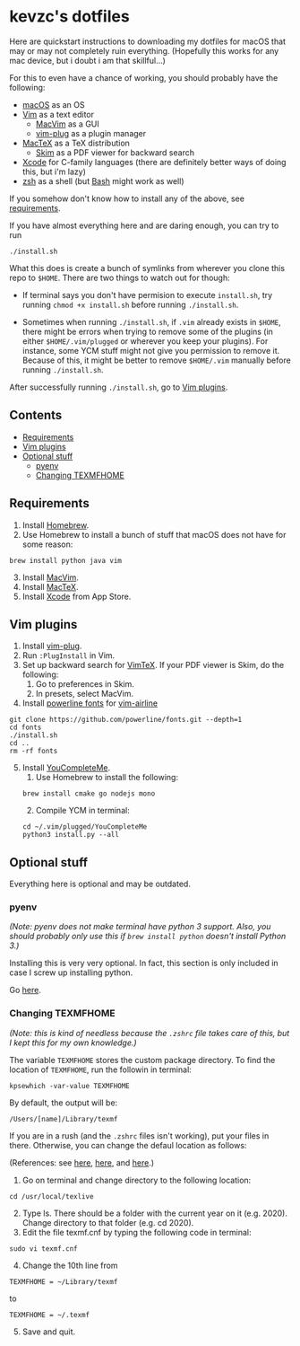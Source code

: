 kevzc's dotfiles
======================

Here are quickstart instructions to downloading my dotfiles for macOS
that may or may not completely ruin everything.
(Hopefully this works for any mac device, but i doubt i am that skillful...)

For this to even have a chance of working, you should probably have the following:

- [macOS](https://en.wikipedia.org/wiki/MacOS) as an OS
- [Vim](https://en.wikipedia.org/wiki/Vim_(text_editor)) as a text editor
    - [MacVim](https://github.com/macvim-dev/macvim) as a GUI
    - [vim-plug](https://github.com/junegunn/vim-plug) as a plugin manager
- [MacTeX](http://tug.org/mactex/) as a TeX distribution
    - [Skim](https://skim-app.sourceforge.io/) as a PDF viewer for backward search
- [Xcode](https://en.wikipedia.org/wiki/Xcode) for C-family languages
    (there are definitely better ways of doing this, but i'm lazy)
- [zsh](https://en.wikipedia.org/wiki/Z_shell) as a shell
    (but [Bash](https://en.wikipedia.org/wiki/Bash_(Unix_shell)) might work as well)

If you somehow don't know how to install any of the above, see [requirements](#requirements).

If you have almost everything here and are daring enough, you can try to run
```
./install.sh
```
What this does is create a bunch of symlinks from wherever you clone this repo to `$HOME`.
There are two things to watch out for though:

- If terminal says you don't have permision to execute `install.sh`, try running `chmod +x install.sh`
before running `./install.sh`.

- Sometimes when running `./install.sh`, if `.vim` already exists in `$HOME`, there might be errors when
trying to remove some of the plugins (in either `$HOME/.vim/plugged` or wherever you keep your plugins).
For instance, some YCM stuff might not give you permission to remove it. Because of this, it might be better
to remove `$HOME/.vim` manually before running `./install.sh`.

After successfully running `./install.sh`, go to [Vim plugins](#vim-plugins).


Contents
--------
- [Requirements](#requirements)
- [Vim plugins](#vim-plugins)
- [Optional stuff](#optional-stuff)
    - [pyenv](#pyenv)
    - [Changing TEXMFHOME](#changing-texmfhome)


Requirements
------------

1. Install [Homebrew](https://brew.sh/).
2. Use Homebrew to install a bunch of stuff that macOS does not have for some reason:
```
brew install python java vim
```
3. Install [MacVim](https://github.com/macvim-dev/macvim).
4. Install [MacTeX](http://tug.org/mactex/).
5. Install [Xcode](https://en.wikipedia.org/wiki/Xcode) from App Store.


Vim plugins
-----------

1. Install [vim-plug](https://github.com/junegunn/vim-plug).
2. Run `:PlugInstall` in Vim.
3. Set up backward search for [VimTeX](https://github.com/lervag/vimtex).
    If your PDF viewer is Skim, do the following:
    1. Go to preferences in Skim.
    2. In presets, select MacVim.
4. Install [powerline fonts](https://github.com/powerline/fonts) for [vim-airline](https://github.com/vim-airline/vim-airline)
```
git clone https://github.com/powerline/fonts.git --depth=1
cd fonts
./install.sh
cd ..
rm -rf fonts
```
5. Install [YouCompleteMe](https://github.com/ycm-core/YouCompleteMe#macos).
    1. Use Homebrew to install the following:
    ```
    brew install cmake go nodejs mono
    ```
    2. Compile YCM in terminal:
    ```
    cd ~/.vim/plugged/YouCompleteMe
    python3 install.py --all
    ```


Optional stuff
--------------

Everything here is optional and may be outdated.

### pyenv

*(Note: pyenv does not make terminal have python 3 support.
Also, you should probably only use this if `brew install python` doesn't install Python 3.)*

Installing this is very very optional.
In fact, this section is only included in case I screw up
installing python.

Go [here](https://github.com/pyenv/pyenv#choosing-the-python-version).

### Changing TEXMFHOME

*(Note: this is kind of needless because the `.zshrc` file takes care of this,
but I kept this for my own knowledge.)*

The variable `TEXMFHOME` stores the custom package directory.
To find the location of `TEXMFHOME`, run the followin in terminal:
```
kpsewhich -var-value TEXMFHOME
```
By default, the output will be:
```
/Users/[name]/Library/texmf
```
If you are in a rush (and the `.zshrc` files isn't working), put your files in there.
Otherwise, you can change the defaul location as follows:


(References: see [here](https://tex.stackexchange.com/questions/1137/where-do-i-place-my-own-sty-or-cls-files-to-make-them-available-to-all-my-te),
[here](https://tex.stackexchange.com/a/438811), and [here](https://askubuntu.com/questions/562310/how-to-edit-read-only-file-in-etc).)

1. Go on terminal and change directory to the following location:
```
cd /usr/local/texlive
```
2. Type ls. There should be a folder with the current year on it (e.g. 2020). Change directory to that folder (e.g. cd 2020).
3. Edit the file texmf.cnf by typing the following code in terminal:
```
sudo vi texmf.cnf
```
4. Change the 10th line from
```
TEXMFHOME = ~/Library/texmf
```
to
```
TEXMFHOME = ~/.texmf
```
5. Save and quit.
